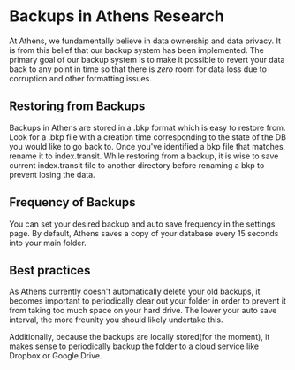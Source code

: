 # Backups in Athens Research 

At Athens, we fundamentally believe in data ownership and data privacy. It is from this belief that our backup system has been implemented. The primary goal of our backup system is to make it possible to revert your data back to any point in time so that there is  *zero* room for data loss due to corruption and other formatting issues. 
## Restoring from Backups
Backups in Athens are stored in a .bkp format which is easy to restore from.  Look for a .bkp file with a creation time corresponding to the state of the DB you would like to go back to. Once you've identified a bkp file that matches, rename it to index.transit. While restoring from a backup, it is wise to save current index.transit file to another directory before renaming a bkp to prevent losing the data. 

## Frequency of  Backups
You can set your desired backup and auto save frequency in the settings page. By default, Athens saves a copy of your database every 15 seconds into your main folder. 

## Best practices
As Athens currently doesn't automatically delete your old backups, it becomes important to periodically clear out your folder in order to prevent it from taking too much space on your hard drive. The lower your auto save interval, the more freunlty you should likely undertake this. 

Additionally, because the backups are locally stored(for the moment), it makes sense to periodically backup the folder to a cloud service like Dropbox or Google Drive.
